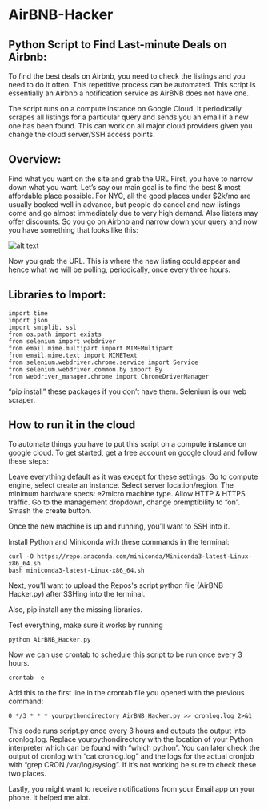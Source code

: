 # AirBNB-Hacker

## Python Script to Find Last-minute Deals on Airbnb:
To find the best deals on Airbnb, you need to check the listings and you need to do it often. This repetitive process can be automated. This script is essentially an Airbnb a notification service as AirBNB does not have one. 

The script runs on a compute instance on Google Cloud. It periodically scrapes all listings for a particular query and sends you an email if a new one has been found. This can work on all major cloud providers given you change the cloud server/SSH access points.

## Overview:
Find what you want on the site and grab the URL
First, you have to narrow down what you want. Let’s say our main goal is to find the best & most affordable place possible. For NYC, all the good places under $2k/mo are usually booked well in advance, but people do cancel and new listings come and go almost immediately due to very high demand. Also listers may offer discounts. So you go on Airbnb and narrow down your query and now you have something that looks like this:

![alt text](https://i.insider.com/5e471a0e3b62b76bed4fe3a2)

Now you grab the URL. This is where the new listing could appear and hence what we will be polling, periodically, once every three hours.

## Libraries to Import:
~~~
import time
import json
import smtplib, ssl
from os.path import exists
from selenium import webdriver
from email.mime.multipart import MIMEMultipart
from email.mime.text import MIMEText
from selenium.webdriver.chrome.service import Service
from selenium.webdriver.common.by import By
from webdriver_manager.chrome import ChromeDriverManager
~~~

“pip install” these packages if you don’t have them. Selenium is our web scraper. 

## How to run it in the cloud
To automate things you have to put this script on a compute instance on google cloud. To get started, get a free account on google cloud and follow these steps:

  Leave everything default as it was except for these settings:
  Go to compute engine, select create an instance.
  Select server location/region.
  The minimum hardware specs: e2micro machine type.
  Allow HTTP & HTTPS traffic.
  Go to the management dropdown, change premptibility to “on”. Smash the create button.

  Once the new machine is up and running, you’ll want to SSH into it.

  Install Python and Miniconda with these commands in the terminal:
  ~~~
  curl -O https://repo.anaconda.com/miniconda/Miniconda3-latest-Linux-x86_64.sh
  bash miniconda3-latest-Linux-x86_64.sh
  ~~~
  Next, you’ll want to upload the Repos's script python file (AirBNB Hacker.py) after SSHing into the terminal. 

  Also, pip install any the missing libraries.

  Test everything, make sure it works by running
  ~~~
  python AirBNB_Hacker.py
  ~~~

  Now we can use crontab to schedule this script to be run once every 3 hours.
  ~~~
  crontab -e
  ~~~
  
  Add this to the first line in the crontab file you opened with the previous command:
  ~~~
  0 */3 * * * yourpythondirectory AirBNB_Hacker.py >> cronlog.log 2>&1
  ~~~
  
This code runs script.py once every 3 hours and outputs the output into cronlog.log. Replace yourpythondirectory with the location of your Python interpreter which can be found with “which python”. You can later check the output of cronlog with “cat cronlog.log” and the logs for the actual cronjob with “grep CRON /var/log/syslog”. If it’s not working be sure to check these two places.

Lastly, you might want to receive notifications from your Email app on your phone. It helped me alot.

